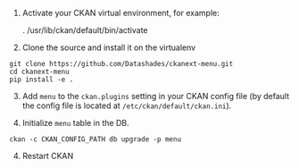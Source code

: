 1. Activate your CKAN virtual environment, for example:

     . /usr/lib/ckan/default/bin/activate

2. Clone the source and install it on the virtualenv
```
git clone https://github.com/Datashades/ckanext-menu.git
cd ckanext-menu
pip install -e .
```
3. Add `menu` to the `ckan.plugins` setting in your CKAN
   config file (by default the config file is located at
   `/etc/ckan/default/ckan.ini`).

3. Initialize `menu` table in the DB.
```
ckan -c CKAN_CONFIG_PATH db upgrade -p menu
```

4. Restart CKAN